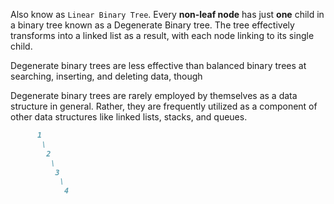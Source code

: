 Also know as `Linear Binary Tree`. Every ****non-leaf node**** has just ****one**** child in a binary tree known as a Degenerate Binary tree. The tree effectively transforms into a linked list as a result, with each node linking to its single child.

Degenerate binary trees are less effective than balanced binary trees at searching, inserting, and deleting data, though

Degenerate binary trees are rarely employed by themselves as a data structure in general. Rather, they are frequently utilized as a component of other data structures like linked lists, stacks, and queues.

```md
      1
       \
        2
         \
          3
           \
            4
```


